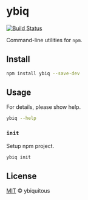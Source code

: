 # ybiq

[![Build Status](https://travis-ci.org/ybiquitous/cli.svg?branch=master)](https://travis-ci.org/ybiquitous/cli)

Command-line utilities for `npm`.

## Install

```sh
npm install ybiq --save-dev
```

## Usage

For details, please show help.

```sh
ybiq --help
```

### `init`

Setup npm project.

```sh
ybiq init
```

## License

[MIT](LICENSE) © ybiquitous

